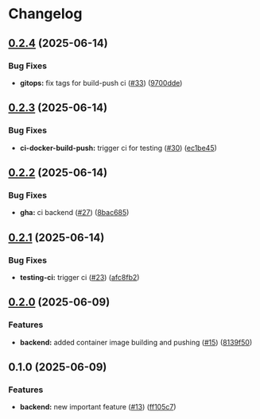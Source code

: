 # Changelog

## [0.2.4](https://github.com/affragak/devops-study-app/compare/backend-v0.2.3...backend-v0.2.4) (2025-06-14)


### Bug Fixes

* **gitops:** fix tags for build-push ci ([#33](https://github.com/affragak/devops-study-app/issues/33)) ([9700dde](https://github.com/affragak/devops-study-app/commit/9700dde05568c060df4f52a88673e28067ae6426))

## [0.2.3](https://github.com/affragak/devops-study-app/compare/backend-v0.2.2...backend-v0.2.3) (2025-06-14)


### Bug Fixes

* **ci-docker-build-push:** trigger ci for testing ([#30](https://github.com/affragak/devops-study-app/issues/30)) ([ec1be45](https://github.com/affragak/devops-study-app/commit/ec1be4512c7308c051ead06807c67b3bc769aac0))

## [0.2.2](https://github.com/affragak/devops-study-app/compare/backend-v0.2.1...backend-v0.2.2) (2025-06-14)


### Bug Fixes

* **gha:** ci backend ([#27](https://github.com/affragak/devops-study-app/issues/27)) ([8bac685](https://github.com/affragak/devops-study-app/commit/8bac685d33a20ae15b458d8e61ec02e463f61fb8))

## [0.2.1](https://github.com/affragak/devops-study-app/compare/backend-v0.2.0...backend-v0.2.1) (2025-06-14)


### Bug Fixes

* **testing-ci:** trigger ci ([#23](https://github.com/affragak/devops-study-app/issues/23)) ([afc8fb2](https://github.com/affragak/devops-study-app/commit/afc8fb22ded191cc5bdf32cab66200f3136b5b02))

## [0.2.0](https://github.com/affragak/devops-study-app/compare/backend-v0.1.0...backend-v0.2.0) (2025-06-09)


### Features

* **backend:** added container image building and pushing ([#15](https://github.com/affragak/devops-study-app/issues/15)) ([8139f50](https://github.com/affragak/devops-study-app/commit/8139f50ad7d42f66482e38fe6b6029ed55a297ae))

## 0.1.0 (2025-06-09)


### Features

* **backend:** new important feature ([#13](https://github.com/affragak/devops-study-app/issues/13)) ([ff105c7](https://github.com/affragak/devops-study-app/commit/ff105c7803b10fc3519e6635f68630ed977f2576))
